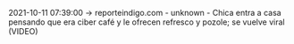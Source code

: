 2021-10-11 07:39:00 -> reporteindigo.com - unknown - Chica entra a casa pensando que era ciber café y le ofrecen refresco y pozole; se vuelve viral (VIDEO)
